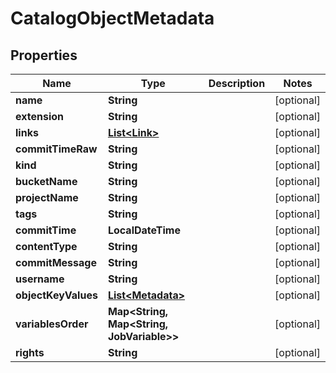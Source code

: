 

# CatalogObjectMetadata


## Properties

| Name | Type | Description | Notes |
|------------ | ------------- | ------------- | -------------|
|**name** | **String** |  |  [optional] |
|**extension** | **String** |  |  [optional] |
|**links** | [**List&lt;Link&gt;**](Link.md) |  |  [optional] |
|**commitTimeRaw** | **String** |  |  [optional] |
|**kind** | **String** |  |  [optional] |
|**bucketName** | **String** |  |  [optional] |
|**projectName** | **String** |  |  [optional] |
|**tags** | **String** |  |  [optional] |
|**commitTime** | **LocalDateTime** |  |  [optional] |
|**contentType** | **String** |  |  [optional] |
|**commitMessage** | **String** |  |  [optional] |
|**username** | **String** |  |  [optional] |
|**objectKeyValues** | [**List&lt;Metadata&gt;**](Metadata.md) |  |  [optional] |
|**variablesOrder** | **Map&lt;String, Map&lt;String, JobVariable&gt;&gt;** |  |  [optional] |
|**rights** | **String** |  |  [optional] |



